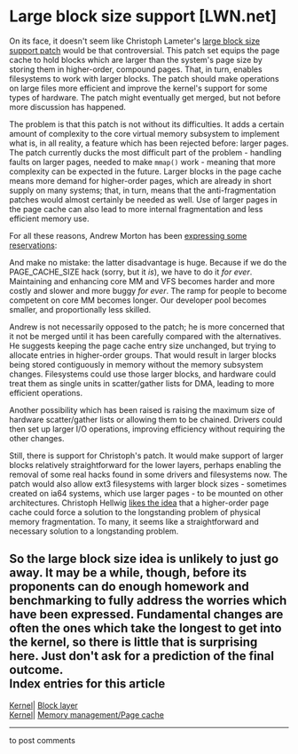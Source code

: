# Large block size support [LWN.net]

On its face, it doesn't seem like Christoph Lameter's [large block size support patch](http://lwn.net/Articles/231793/) would be that controversial. This patch set equips the page cache to hold blocks which are larger than the system's page size by storing them in higher-order, compound pages. That, in turn, enables filesystems to work with larger blocks. The patch should make operations on large files more efficient and improve the kernel's support for some types of hardware. The patch might eventually get merged, but not before more discussion has happened. 

The problem is that this patch is not without its difficulties. It adds a certain amount of complexity to the core virtual memory subsystem to implement what is, in all reality, a feature which has been rejected before: larger pages. The patch currently ducks the most difficult part of the problem - handling faults on larger pages, needed to make `mmap()` work - meaning that more complexity can be expected in the future. Larger blocks in the page cache means more demand for higher-order pages, which are already in short supply on many systems; that, in turn, means that the anti-fragmentation patches would almost certainly be needed as well. Use of larger pages in the page cache can also lead to more internal fragmentation and less efficient memory use. 

For all these reasons, Andrew Morton has been [expressing some reservations](/Articles/232763/): 

And make no mistake: the latter disadvantage is huge. Because if we do the PAGE_CACHE_SIZE hack (sorry, but it _is_), we have to do it *for ever*. Maintaining and enhancing core MM and VFS becomes harder and more costly and slower and more buggy *for ever*. The ramp for people to become competent on core MM becomes longer. Our developer pool becomes smaller, and proportionally less skilled. 

Andrew is not necessarily opposed to the patch; he is more concerned that it not be merged until it has been carefully compared with the alternatives. He suggests keeping the page cache entry size unchanged, but trying to allocate entries in higher-order groups. That would result in larger blocks being stored contiguously in memory without the memory subsystem changes. Filesystems could use those larger blocks, and hardware could treat them as single units in scatter/gather lists for DMA, leading to more efficient operations. 

Another possibility which has been raised is raising the maximum size of hardware scatter/gather lists or allowing them to be chained. Drivers could then set up larger I/O operations, improving efficiency without requiring the other changes. 

Still, there is support for Christoph's patch. It would make support of larger blocks relatively straightforward for the lower layers, perhaps enabling the removal of some real hacks found in some drivers and filesystems now. The patch would also allow ext3 filesystems with larger block sizes - sometimes created on ia64 systems, which use larger pages - to be mounted on other architectures. Christoph Hellwig [likes the idea](/Articles/232766/) that a higher-order page cache could force a solution to the longstanding problem of physical memory fragmentation. To many, it seems like a straightforward and necessary solution to a longstanding problem. 

So the large block size idea is unlikely to just go away. It may be a while, though, before its proponents can do enough homework and benchmarking to fully address the worries which have been expressed. Fundamental changes are often the ones which take the longest to get into the kernel, so there is little that is surprising here. Just don't ask for a prediction of the final outcome.  
Index entries for this article  
---  
[Kernel](/Kernel/Index)| [Block layer](/Kernel/Index#Block_layer)  
[Kernel](/Kernel/Index)| [Memory management/Page cache](/Kernel/Index#Memory_management-Page_cache)  
  


* * *

to post comments 
